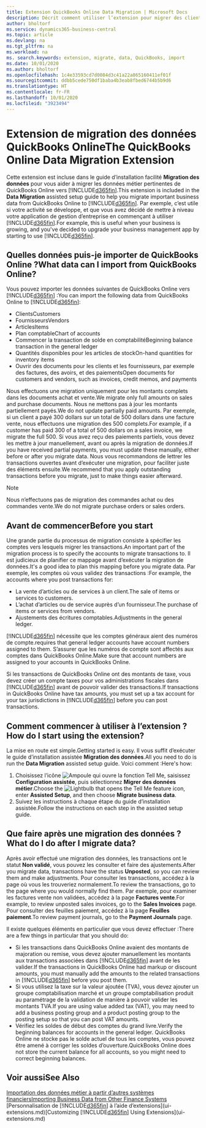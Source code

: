 ```yaml
---
title: Extension QuickBooks Online Data Migration | Microsoft Docs
description: Décrit comment utiliser l’extension pour migrer des clients, des fournisseurs, des articles, et des comptes de QuickBooks Online dans Business Central.
author: bholtorf
ms.service: dynamics365-business-central
ms.topic: article
ms.devlang: na
ms.tgt_pltfrm: na
ms.workload: na
ms. search.keywords: extension, migrate, data, QuickBooks, import
ms.date: 10/01/2020
ms.author: bholtorf
ms.openlocfilehash: 1c4e33593cd7d0084d3c41a22a865160411ef01f
ms.sourcegitcommit: ddbb5cede750df1baba4b3eab8fbed6744b5b9d6
ms.translationtype: HT
ms.contentlocale: fr-FR
ms.lasthandoff: 10/01/2020
ms.locfileid: "3923494"
---
```

# <a name="the-quickbooks-online-data-migration-extension"></a><span data-ttu-id="f541e-103">Extension de migration des données QuickBooks Online</span><span class="sxs-lookup"><span data-stu-id="f541e-103">The QuickBooks Online Data Migration Extension</span></span>

<span data-ttu-id="f541e-104">Cette extension est incluse dans le guide d’installation facilité **Migration des données** pour vous aider à migrer les données métier pertinentes de QuickBooks Online vers [!INCLUDE[d365fin](includes/d365fin_md.md)].</span><span class="sxs-lookup"><span data-stu-id="f541e-104">This extension is included in the **Data Migration** assisted setup guide to help you migrate important business data from QuickBooks Online to [!INCLUDE[d365fin](includes/d365fin_md.md)].</span></span> <span data-ttu-id="f541e-105">Par exemple, c’est utile si votre activité se développe, et que vous avez décidé de mettre à niveau votre application de gestion d’entreprise en commençant à utiliser [!INCLUDE[d365fin](includes/d365fin_md.md)].</span><span class="sxs-lookup"><span data-stu-id="f541e-105">For example, this is useful when your business is growing, and you've decided to upgrade your business management app by starting to use [!INCLUDE[d365fin](includes/d365fin_md.md)].</span></span>

## <a name="what-data-can-i-import-from-quickbooks-online"></a><span data-ttu-id="f541e-106">Quelles données puis-je importer de QuickBooks Online ?</span><span class="sxs-lookup"><span data-stu-id="f541e-106">What data can I import from QuickBooks Online?</span></span>

<span data-ttu-id="f541e-107">Vous pouvez importer les données suivantes de QuickBooks Online vers [!INCLUDE[d365fin](includes/d365fin_md.md)] :</span><span class="sxs-lookup"><span data-stu-id="f541e-107">You can import the following data from QuickBooks Online to [!INCLUDE[d365fin](includes/d365fin_md.md)]:</span></span>  

* <span data-ttu-id="f541e-108">Clients</span><span class="sxs-lookup"><span data-stu-id="f541e-108">Customers</span></span>
* <span data-ttu-id="f541e-109">Fournisseurs</span><span class="sxs-lookup"><span data-stu-id="f541e-109">Vendors</span></span>
* <span data-ttu-id="f541e-110">Articles</span><span class="sxs-lookup"><span data-stu-id="f541e-110">Items</span></span>
* <span data-ttu-id="f541e-111">Plan comptable</span><span class="sxs-lookup"><span data-stu-id="f541e-111">Chart of accounts</span></span>
* <span data-ttu-id="f541e-112">Commencer la transaction de solde en comptabilité</span><span class="sxs-lookup"><span data-stu-id="f541e-112">Beginning balance transaction in the general ledger</span></span>
* <span data-ttu-id="f541e-113">Quantités disponibles pour les articles de stock</span><span class="sxs-lookup"><span data-stu-id="f541e-113">On-hand quantities for inventory items</span></span>
* <span data-ttu-id="f541e-114">Ouvrir des documents pour les clients et les fournisseurs, par exemple des factures, des avoirs, et des paiements</span><span class="sxs-lookup"><span data-stu-id="f541e-114">Open documents for customers and vendors, such as invoices, credit memos, and payments</span></span>

<span data-ttu-id="f541e-115">Nous effectuons une migration uniquement pour les montants complets dans les documents achat et vente.</span><span class="sxs-lookup"><span data-stu-id="f541e-115">We migrate only full amounts on sales and purchase documents.</span></span> <span data-ttu-id="f541e-116">Nous ne mettons pas à jour les montants partiellement payés.</span><span class="sxs-lookup"><span data-stu-id="f541e-116">We do not update partially paid amounts.</span></span> <span data-ttu-id="f541e-117">Par exemple, si un client a payé 300 dollars sur un total de 500 dollars dans une facture vente, nous effectuons une migration des 500 complets.</span><span class="sxs-lookup"><span data-stu-id="f541e-117">For example, if a customer has paid 300 of a total of 500 dollars on a sales invoice, we migrate the full 500.</span></span> <span data-ttu-id="f541e-118">Si vous avez reçu des paiements partiels, vous devez les mettre à jour manuellement, avant ou après la migration de données.</span><span class="sxs-lookup"><span data-stu-id="f541e-118">If you have received partial payments, you must update these manually, either before or after you migrate data.</span></span> <span data-ttu-id="f541e-119">Nous vous recommandons de lettrer les transactions ouvertes avant d’exécuter une migration, pour faciliter juste des éléments ensuite.</span><span class="sxs-lookup"><span data-stu-id="f541e-119">We recommend that you apply outstanding transactions before you migrate, just to make things easier afterward.</span></span>

> [!NOTE]  
> <span data-ttu-id="f541e-120">Nous n’effectuons pas de migration des commandes achat ou des commandes vente.</span><span class="sxs-lookup"><span data-stu-id="f541e-120">We do not migrate purchase orders or sales orders.</span></span>

## <a name="before-you-start"></a><span data-ttu-id="f541e-121">Avant de commencer</span><span class="sxs-lookup"><span data-stu-id="f541e-121">Before you start</span></span>

<span data-ttu-id="f541e-122">Une grande partie du processus de migration consiste à spécifier les comptes vers lesquels migrer les transactions.</span><span class="sxs-lookup"><span data-stu-id="f541e-122">An important part of the migration process is to specify the accounts to migrate transactions to.</span></span> <span data-ttu-id="f541e-123">Il est judicieux de planifier ce mappage avant d’exécuter la migration de données.</span><span class="sxs-lookup"><span data-stu-id="f541e-123">It's a good idea to plan this mapping before you migrate data.</span></span> <span data-ttu-id="f541e-124">Par exemple, les comptes où vous validez des transactions :</span><span class="sxs-lookup"><span data-stu-id="f541e-124">For example, the accounts where you post transactions for:</span></span>  

* <span data-ttu-id="f541e-125">La vente d’articles ou de services à un client.</span><span class="sxs-lookup"><span data-stu-id="f541e-125">The sale of items or services to customers.</span></span>
* <span data-ttu-id="f541e-126">L’achat d’articles ou de service auprès d’un fournisseur.</span><span class="sxs-lookup"><span data-stu-id="f541e-126">The purchase of items or services from vendors.</span></span>  
* <span data-ttu-id="f541e-127">Ajustements des écritures comptables.</span><span class="sxs-lookup"><span data-stu-id="f541e-127">Adjustments in the general ledger.</span></span>  

[!INCLUDE[d365fin](includes/d365fin_md.md)] <span data-ttu-id="f541e-128">nécessite que les comptes généraux aient des numéros de compte.</span><span class="sxs-lookup"><span data-stu-id="f541e-128">requires that general ledger accounts have account numbers assigned to them.</span></span> <span data-ttu-id="f541e-129">S’assurer que les numéros de compte sont affectés aux comptes dans QuickBooks Online.</span><span class="sxs-lookup"><span data-stu-id="f541e-129">Make sure that account numbers are assigned to your accounts in QuickBooks Online.</span></span>

<span data-ttu-id="f541e-130">Si les transactions de QuickBooks Online ont des montants de taxe, vous devez créer un compte taxes pour vos administrations fiscales dans [!INCLUDE[d365fin](includes/d365fin_md.md)] avant de pouvoir valider des transactions.</span><span class="sxs-lookup"><span data-stu-id="f541e-130">If transactions in QuickBooks Online have tax amounts, you must set up a tax account for your tax jurisdictions in [!INCLUDE[d365fin](includes/d365fin_md.md)] before you can post transactions.</span></span>

## <a name="how-do-i-start-using-the-extension"></a><span data-ttu-id="f541e-131">Comment commencer à utiliser à l’extension ?</span><span class="sxs-lookup"><span data-stu-id="f541e-131">How do I start using the extension?</span></span>

<span data-ttu-id="f541e-132">La mise en route est simple.</span><span class="sxs-lookup"><span data-stu-id="f541e-132">Getting started is easy.</span></span> <span data-ttu-id="f541e-133">Il vous suffit d’exécuter le guide d’installation assistée **Migration des données**.</span><span class="sxs-lookup"><span data-stu-id="f541e-133">All you need to do is run the **Data Migration** assisted setup guide.</span></span> <span data-ttu-id="f541e-134">Voici comment :</span><span class="sxs-lookup"><span data-stu-id="f541e-134">Here's how:</span></span>

1. <span data-ttu-id="f541e-135">Choisissez l’icône ![Ampoule qui ouvre la fonction Tell Me](media/ui-search/search_small.png "Dites-moi ce que vous voulez faire"), saisissez **Configuration assistée**, puis sélectionnez **Migrer des données métier**.</span><span class="sxs-lookup"><span data-stu-id="f541e-135">Choose the ![Lightbulb that opens the Tell Me feature](media/ui-search/search_small.png "Tell me what you want to do") icon, enter **Assisted Setup**, and then choose **Migrate business data**.</span></span>
2. <span data-ttu-id="f541e-136">Suivez les instructions à chaque étape du guide d’installation assistée.</span><span class="sxs-lookup"><span data-stu-id="f541e-136">Follow the instructions on each step in the assisted setup guide.</span></span>

## <a name="what-do-i-do-after-i-migrate-data"></a><span data-ttu-id="f541e-137">Que faire après une migration des données ?</span><span class="sxs-lookup"><span data-stu-id="f541e-137">What do I do after I migrate data?</span></span>

<span data-ttu-id="f541e-138">Après avoir effectué une migration des données, les transactions ont le statut **Non validé**, vous pouvez les consulter et faire des ajustements.</span><span class="sxs-lookup"><span data-stu-id="f541e-138">After you migrate data, transactions have the status **Unposted**, so you can review them and make adjustments.</span></span> <span data-ttu-id="f541e-139">Pour consulter les transactions, accédez à la page où vous les trouveriez normalement.</span><span class="sxs-lookup"><span data-stu-id="f541e-139">To review the transactions, go to the page where you would normally find them.</span></span> <span data-ttu-id="f541e-140">Par exemple, pour examiner les factures vente non validées, accédez à la page **Factures vente**.</span><span class="sxs-lookup"><span data-stu-id="f541e-140">For example, to review unposted sales invoices, go to the **Sales Invoices** page.</span></span> <span data-ttu-id="f541e-141">Pour consulter des feuilles paiement, accédez à la page **Feuilles paiement**.</span><span class="sxs-lookup"><span data-stu-id="f541e-141">To review payment journals, go to the **Payment Journals** page.</span></span>  

<span data-ttu-id="f541e-142">Il existe quelques éléments en particulier que vous devez effectuer :</span><span class="sxs-lookup"><span data-stu-id="f541e-142">There are a few things in particular that you should do:</span></span>

* <span data-ttu-id="f541e-143">Si les transactions dans QuickBooks Online avaient des montants de majoration ou remise, vous devez ajouter manuellement les montants aux transactions associées dans [!INCLUDE[d365fin](includes/d365fin_md.md)] avant de les valider.</span><span class="sxs-lookup"><span data-stu-id="f541e-143">If the transactions in QuickBooks Online had markup or discount amounts, you must manually add the amounts to the related transactions in [!INCLUDE[d365fin](includes/d365fin_md.md)] before you post them.</span></span>
* <span data-ttu-id="f541e-144">Si vous utilisez la taxe sur la valeur ajoutée (TVA), vous devez ajouter un groupe comptabilisation marché et un groupe comptabilisation produit au paramétrage de la validation de manière à pouvoir valider les montants TVA.</span><span class="sxs-lookup"><span data-stu-id="f541e-144">If you are using value added tax (VAT), you may need to add a business posting group and a product posting group to the posting setup so that you can post VAT amounts.</span></span>
* <span data-ttu-id="f541e-145">Vérifiez les soldes de début des comptes du grand livre.</span><span class="sxs-lookup"><span data-stu-id="f541e-145">Verify the beginning balances for accounts in the general ledger.</span></span> <span data-ttu-id="f541e-146">QuickBooks Online ne stocke pas le solde actuel de tous les comptes, vous pouvez être amené à corriger les soldes d’ouverture.</span><span class="sxs-lookup"><span data-stu-id="f541e-146">QuickBooks Online does not store the current balance for all accounts, so you might need to correct beginning balances.</span></span>

## <a name="see-also"></a><span data-ttu-id="f541e-147">Voir aussi</span><span class="sxs-lookup"><span data-stu-id="f541e-147">See Also</span></span>

[<span data-ttu-id="f541e-148">Importation des données métier à partir d’autres systèmes financiers</span><span class="sxs-lookup"><span data-stu-id="f541e-148">Importing Business Data from Other Finance Systems</span></span>](across-import-data-configuration-packages.md)  
<span data-ttu-id="f541e-149">[Personnalisation de [!INCLUDE[d365fin](includes/d365fin_md.md)] à l’aide d’extensions](ui-extensions.md)</span><span class="sxs-lookup"><span data-stu-id="f541e-149">[Customizing [!INCLUDE[d365fin](includes/d365fin_md.md)] Using Extensions](ui-extensions.md)</span></span>  
